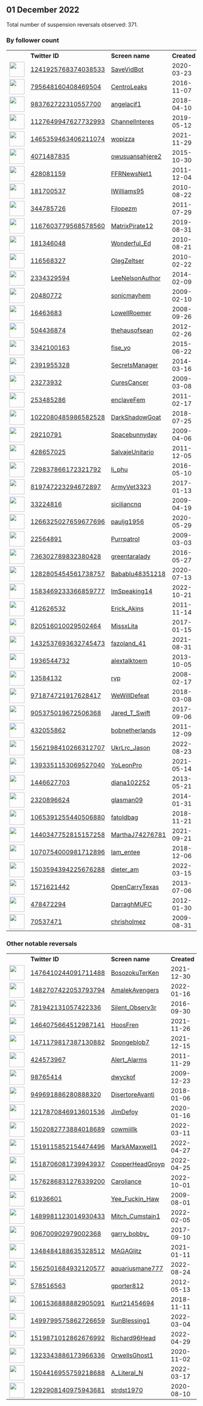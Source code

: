 
## 01 December 2022
Total number of suspension reversals observed: 371.

### By follower count
<table><tr><th></th><th align="left">Twitter ID</th><th align="left">Screen name</th>
<th align="left">Created</th><th align="left">Status</th><th align="left">Suspended</th><th align="left">Followers</th>
<tr><td><a href="https://pbs.twimg.com/profile_images/1241926401458143233/zlzR-MOo_normal.jpg"><img src="https://pbs.twimg.com/profile_images/1241926401458143233/zlzR-MOo_normal.jpg" width="40px" height="40px" align="center"/></a></td><td><a href="https://twitter.com/intent/user?user_id=1241925768374038533">1241925768374038533</a></td><td><a href="https://twitter.com/SaveVidBot">SaveVidBot</a></td><td>2020-03-23</td><td align="center"></td><td>2022-11-27</td><td>402415</td></tr>
<tr><td><a href="https://pbs.twimg.com/profile_images/795650363135291392/Yi4XDo_k_normal.jpg"><img src="https://pbs.twimg.com/profile_images/795650363135291392/Yi4XDo_k_normal.jpg" width="40px" height="40px" align="center"/></a></td><td><a href="https://twitter.com/intent/user?user_id=795648160408469504">795648160408469504</a></td><td><a href="https://twitter.com/CentroLeaks">CentroLeaks</a></td><td>2016-11-07</td><td align="center"></td><td>2022-11-16</td><td>321868</td></tr>
<tr><td><a href="https://pbs.twimg.com/profile_images/1145766756910321664/AWl1fkpe_normal.png"><img src="https://pbs.twimg.com/profile_images/1145766756910321664/AWl1fkpe_normal.png" width="40px" height="40px" align="center"/></a></td><td><a href="https://twitter.com/intent/user?user_id=983762722310557700">983762722310557700</a></td><td><a href="https://twitter.com/angelacif1">angelacif1</a></td><td>2018-04-10</td><td align="center"></td><td>2022-10-16</td><td>206768</td></tr>
<tr><td><a href="https://pbs.twimg.com/profile_images/1492581976922107908/3tQ43e33_normal.jpg"><img src="https://pbs.twimg.com/profile_images/1492581976922107908/3tQ43e33_normal.jpg" width="40px" height="40px" align="center"/></a></td><td><a href="https://twitter.com/intent/user?user_id=1127649947627732993">1127649947627732993</a></td><td><a href="https://twitter.com/ChannelInteres">ChannelInteres</a></td><td>2019-05-12</td><td align="center">🚫</td><td>2022-07-18</td><td>61663</td></tr>
<tr><td><a href="https://pbs.twimg.com/profile_images/1598765760494862336/K0xt_MSP_normal.jpg"><img src="https://pbs.twimg.com/profile_images/1598765760494862336/K0xt_MSP_normal.jpg" width="40px" height="40px" align="center"/></a></td><td><a href="https://twitter.com/intent/user?user_id=1465359463406211074">1465359463406211074</a></td><td><a href="https://twitter.com/wopizza">wopizza</a></td><td>2021-11-29</td><td align="center">🚫</td><td>2022-09-26</td><td>44201</td></tr>
<tr><td><a href="https://pbs.twimg.com/profile_images/1625497951467606018/Tu9qwLQb_normal.jpg"><img src="https://pbs.twimg.com/profile_images/1625497951467606018/Tu9qwLQb_normal.jpg" width="40px" height="40px" align="center"/></a></td><td><a href="https://twitter.com/intent/user?user_id=4071487835">4071487835</a></td><td><a href="https://twitter.com/owusuansahjere2">owusuansahjere2</a></td><td>2015-10-30</td><td align="center">👋</td><td>2022-11-24</td><td>38664</td></tr>
<tr><td><a href="https://pbs.twimg.com/profile_images/1673061660/landofthefree_normal.jpg"><img src="https://pbs.twimg.com/profile_images/1673061660/landofthefree_normal.jpg" width="40px" height="40px" align="center"/></a></td><td><a href="https://twitter.com/intent/user?user_id=428081159">428081159</a></td><td><a href="https://twitter.com/FFRNewsNet1">FFRNewsNet1</a></td><td>2011-12-04</td><td align="center"></td><td></td><td>36867</td></tr>
<tr><td><a href="https://pbs.twimg.com/profile_images/1005534851649245184/P7PuFCcm_normal.jpg"><img src="https://pbs.twimg.com/profile_images/1005534851649245184/P7PuFCcm_normal.jpg" width="40px" height="40px" align="center"/></a></td><td><a href="https://twitter.com/intent/user?user_id=181700537">181700537</a></td><td><a href="https://twitter.com/IWilliams95">IWilliams95</a></td><td>2010-08-22</td><td align="center"></td><td>2022-11-15</td><td>29506</td></tr>
<tr><td><a href="https://pbs.twimg.com/profile_images/569967508749574144/DDAySEE5_normal.jpeg"><img src="https://pbs.twimg.com/profile_images/569967508749574144/DDAySEE5_normal.jpeg" width="40px" height="40px" align="center"/></a></td><td><a href="https://twitter.com/intent/user?user_id=344785726">344785726</a></td><td><a href="https://twitter.com/Fjlopezm">Fjlopezm</a></td><td>2011-07-29</td><td align="center">🔒</td><td></td><td>23022</td></tr>
<tr><td><a href="https://pbs.twimg.com/profile_images/1670393615007338497/ddNkgbXz_normal.jpg"><img src="https://pbs.twimg.com/profile_images/1670393615007338497/ddNkgbXz_normal.jpg" width="40px" height="40px" align="center"/></a></td><td><a href="https://twitter.com/intent/user?user_id=1167603779568578560">1167603779568578560</a></td><td><a href="https://twitter.com/MatrixPirate12">MatrixPirate12</a></td><td>2019-08-31</td><td align="center"></td><td>2022-06-22</td><td>22752</td></tr>
<tr><td><a href="https://pbs.twimg.com/profile_images/1639964582079856640/5AoP218j_normal.jpg"><img src="https://pbs.twimg.com/profile_images/1639964582079856640/5AoP218j_normal.jpg" width="40px" height="40px" align="center"/></a></td><td><a href="https://twitter.com/intent/user?user_id=181346048">181346048</a></td><td><a href="https://twitter.com/Wonderful_Ed">Wonderful_Ed</a></td><td>2010-08-21</td><td align="center"></td><td>2022-08-25</td><td>22196</td></tr>
<tr><td><a href="https://pbs.twimg.com/profile_images/829878362696933376/BGQnhiwL_normal.jpg"><img src="https://pbs.twimg.com/profile_images/829878362696933376/BGQnhiwL_normal.jpg" width="40px" height="40px" align="center"/></a></td><td><a href="https://twitter.com/intent/user?user_id=116568327">116568327</a></td><td><a href="https://twitter.com/OlegZeltser">OlegZeltser</a></td><td>2010-02-22</td><td align="center"></td><td></td><td>21786</td></tr>
<tr><td><a href="https://pbs.twimg.com/profile_images/1077023791811883013/J2243x6c_normal.jpg"><img src="https://pbs.twimg.com/profile_images/1077023791811883013/J2243x6c_normal.jpg" width="40px" height="40px" align="center"/></a></td><td><a href="https://twitter.com/intent/user?user_id=2334329594">2334329594</a></td><td><a href="https://twitter.com/LeeNelsonAuthor">LeeNelsonAuthor</a></td><td>2014-02-09</td><td align="center"></td><td></td><td>20958</td></tr>
<tr><td><a href="https://pbs.twimg.com/profile_images/1658237476434251776/nW7HY8Od_normal.jpg"><img src="https://pbs.twimg.com/profile_images/1658237476434251776/nW7HY8Od_normal.jpg" width="40px" height="40px" align="center"/></a></td><td><a href="https://twitter.com/intent/user?user_id=20480772">20480772</a></td><td><a href="https://twitter.com/sonicmayhem">sonicmayhem</a></td><td>2009-02-10</td><td align="center"></td><td></td><td>19781</td></tr>
<tr><td><a href="https://pbs.twimg.com/profile_images/60752701/camel_normal.jpg"><img src="https://pbs.twimg.com/profile_images/60752701/camel_normal.jpg" width="40px" height="40px" align="center"/></a></td><td><a href="https://twitter.com/intent/user?user_id=16463683">16463683</a></td><td><a href="https://twitter.com/LowellRoemer">LowellRoemer</a></td><td>2008-09-26</td><td align="center"></td><td></td><td>17041</td></tr>
<tr><td><a href="https://pbs.twimg.com/profile_images/1266011370547556352/dLvmTx3A_normal.jpg"><img src="https://pbs.twimg.com/profile_images/1266011370547556352/dLvmTx3A_normal.jpg" width="40px" height="40px" align="center"/></a></td><td><a href="https://twitter.com/intent/user?user_id=504436874">504436874</a></td><td><a href="https://twitter.com/thehausofsean">thehausofsean</a></td><td>2012-02-26</td><td align="center"></td><td></td><td>16686</td></tr>
<tr><td><a href="https://pbs.twimg.com/profile_images/1540640413668855808/J493Z_82_normal.jpg"><img src="https://pbs.twimg.com/profile_images/1540640413668855808/J493Z_82_normal.jpg" width="40px" height="40px" align="center"/></a></td><td><a href="https://twitter.com/intent/user?user_id=3342100163">3342100163</a></td><td><a href="https://twitter.com/fise_yo">fise_yo</a></td><td>2015-06-22</td><td align="center"></td><td>2022-11-24</td><td>13859</td></tr>
<tr><td><a href="https://pbs.twimg.com/profile_images/1601172427404369921/pFiuP7Ut_normal.jpg"><img src="https://pbs.twimg.com/profile_images/1601172427404369921/pFiuP7Ut_normal.jpg" width="40px" height="40px" align="center"/></a></td><td><a href="https://twitter.com/intent/user?user_id=2391955328">2391955328</a></td><td><a href="https://twitter.com/SecretsManager">SecretsManager</a></td><td>2014-03-16</td><td align="center"></td><td>2022-10-10</td><td>12798</td></tr>
<tr><td><a href="https://pbs.twimg.com/profile_images/1085427628264308736/6oKYoaR0_normal.jpg"><img src="https://pbs.twimg.com/profile_images/1085427628264308736/6oKYoaR0_normal.jpg" width="40px" height="40px" align="center"/></a></td><td><a href="https://twitter.com/intent/user?user_id=23273932">23273932</a></td><td><a href="https://twitter.com/CuresCancer">CuresCancer</a></td><td>2009-03-08</td><td align="center"></td><td></td><td>12140</td></tr>
<tr><td><a href="https://pbs.twimg.com/profile_images/1246984819/feminism_normal.jpg"><img src="https://pbs.twimg.com/profile_images/1246984819/feminism_normal.jpg" width="40px" height="40px" align="center"/></a></td><td><a href="https://twitter.com/intent/user?user_id=253485286">253485286</a></td><td><a href="https://twitter.com/enclaveFem">enclaveFem</a></td><td>2011-02-17</td><td align="center"></td><td>2022-10-23</td><td>12042</td></tr>
<tr><td><a href="https://pbs.twimg.com/profile_images/1617156755682639874/oVMyJpMo_normal.jpg"><img src="https://pbs.twimg.com/profile_images/1617156755682639874/oVMyJpMo_normal.jpg" width="40px" height="40px" align="center"/></a></td><td><a href="https://twitter.com/intent/user?user_id=1022080485986582528">1022080485986582528</a></td><td><a href="https://twitter.com/DarkShadowGoat">DarkShadowGoat</a></td><td>2018-07-25</td><td align="center"></td><td></td><td>10356</td></tr>
<tr><td><a href="https://pbs.twimg.com/profile_images/1612486193026945024/idrtsm9n_normal.jpg"><img src="https://pbs.twimg.com/profile_images/1612486193026945024/idrtsm9n_normal.jpg" width="40px" height="40px" align="center"/></a></td><td><a href="https://twitter.com/intent/user?user_id=29210791">29210791</a></td><td><a href="https://twitter.com/Spacebunnyday">Spacebunnyday</a></td><td>2009-04-06</td><td align="center"></td><td></td><td>10200</td></tr>
<tr><td><a href="https://pbs.twimg.com/profile_images/952916680224763904/Y08g4Y8R_normal.jpg"><img src="https://pbs.twimg.com/profile_images/952916680224763904/Y08g4Y8R_normal.jpg" width="40px" height="40px" align="center"/></a></td><td><a href="https://twitter.com/intent/user?user_id=428657025">428657025</a></td><td><a href="https://twitter.com/SalvajeUnitario">SalvajeUnitario</a></td><td>2011-12-05</td><td align="center"></td><td></td><td>10183</td></tr>
<tr><td><a href="https://pbs.twimg.com/profile_images/1010208272064712705/PtmpMkzR_normal.jpg"><img src="https://pbs.twimg.com/profile_images/1010208272064712705/PtmpMkzR_normal.jpg" width="40px" height="40px" align="center"/></a></td><td><a href="https://twitter.com/intent/user?user_id=729837866172321792">729837866172321792</a></td><td><a href="https://twitter.com/li_phu">li_phu</a></td><td>2016-05-10</td><td align="center"></td><td></td><td>7663</td></tr>
<tr><td><a href="https://pbs.twimg.com/profile_images/1574025768463745027/GGQxDhv1_normal.jpg"><img src="https://pbs.twimg.com/profile_images/1574025768463745027/GGQxDhv1_normal.jpg" width="40px" height="40px" align="center"/></a></td><td><a href="https://twitter.com/intent/user?user_id=819747223294672897">819747223294672897</a></td><td><a href="https://twitter.com/ArmyVet3323">ArmyVet3323</a></td><td>2017-01-13</td><td align="center"></td><td>2022-10-29</td><td>6915</td></tr>
<tr><td><a href="https://pbs.twimg.com/profile_images/2917130862/46ba8e55239a016f53c3b81c0b0e4c2b_normal.jpeg"><img src="https://pbs.twimg.com/profile_images/2917130862/46ba8e55239a016f53c3b81c0b0e4c2b_normal.jpeg" width="40px" height="40px" align="center"/></a></td><td><a href="https://twitter.com/intent/user?user_id=33224816">33224816</a></td><td><a href="https://twitter.com/siciliancnq">siciliancnq</a></td><td>2009-04-19</td><td align="center"></td><td>2022-10-28</td><td>6836</td></tr>
<tr><td><a href="https://pbs.twimg.com/profile_images/1285342219306782723/wJ_sJ3PZ_normal.jpg"><img src="https://pbs.twimg.com/profile_images/1285342219306782723/wJ_sJ3PZ_normal.jpg" width="40px" height="40px" align="center"/></a></td><td><a href="https://twitter.com/intent/user?user_id=1266325027659677696">1266325027659677696</a></td><td><a href="https://twitter.com/pauljg1956">pauljg1956</a></td><td>2020-05-29</td><td align="center"></td><td>2022-10-08</td><td>6804</td></tr>
<tr><td><a href="https://pbs.twimg.com/profile_images/1047494375910133762/isgIK1t6_normal.jpg"><img src="https://pbs.twimg.com/profile_images/1047494375910133762/isgIK1t6_normal.jpg" width="40px" height="40px" align="center"/></a></td><td><a href="https://twitter.com/intent/user?user_id=22564891">22564891</a></td><td><a href="https://twitter.com/Purrpatrol">Purrpatrol</a></td><td>2009-03-03</td><td align="center"></td><td>2022-02-13</td><td>6179</td></tr>
<tr><td><a href="https://pbs.twimg.com/profile_images/736305177486069760/MzKTu7Ri_normal.jpg"><img src="https://pbs.twimg.com/profile_images/736305177486069760/MzKTu7Ri_normal.jpg" width="40px" height="40px" align="center"/></a></td><td><a href="https://twitter.com/intent/user?user_id=736302789832380428">736302789832380428</a></td><td><a href="https://twitter.com/greentaralady">greentaralady</a></td><td>2016-05-27</td><td align="center"></td><td>2022-05-04</td><td>6074</td></tr>
<tr><td><a href="https://pbs.twimg.com/profile_images/1349879237843542024/YoL1oiIx_normal.jpg"><img src="https://pbs.twimg.com/profile_images/1349879237843542024/YoL1oiIx_normal.jpg" width="40px" height="40px" align="center"/></a></td><td><a href="https://twitter.com/intent/user?user_id=1282805454561738757">1282805454561738757</a></td><td><a href="https://twitter.com/Babablu48351218">Babablu48351218</a></td><td>2020-07-13</td><td align="center"></td><td>2022-10-29</td><td>5545</td></tr>
<tr><td><a href="https://pbs.twimg.com/profile_images/1638663651161784320/JDVIfRkI_normal.jpg"><img src="https://pbs.twimg.com/profile_images/1638663651161784320/JDVIfRkI_normal.jpg" width="40px" height="40px" align="center"/></a></td><td><a href="https://twitter.com/intent/user?user_id=1583469233366859777">1583469233366859777</a></td><td><a href="https://twitter.com/ImSpeaking14">ImSpeaking14</a></td><td>2022-10-21</td><td align="center"></td><td>2022-11-11</td><td>5508</td></tr>
<tr><td><a href="https://pbs.twimg.com/profile_images/1600081235426086912/Za96xMbg_normal.jpg"><img src="https://pbs.twimg.com/profile_images/1600081235426086912/Za96xMbg_normal.jpg" width="40px" height="40px" align="center"/></a></td><td><a href="https://twitter.com/intent/user?user_id=412626532">412626532</a></td><td><a href="https://twitter.com/Erick_Akins">Erick_Akins</a></td><td>2011-11-14</td><td align="center"></td><td></td><td>5325</td></tr>
<tr><td><a href="https://pbs.twimg.com/profile_images/1347587647439425536/RlKi40IH_normal.jpg"><img src="https://pbs.twimg.com/profile_images/1347587647439425536/RlKi40IH_normal.jpg" width="40px" height="40px" align="center"/></a></td><td><a href="https://twitter.com/intent/user?user_id=820516010029502464">820516010029502464</a></td><td><a href="https://twitter.com/MissxLita">MissxLita</a></td><td>2017-01-15</td><td align="center"></td><td></td><td>5156</td></tr>
<tr><td><a href="https://pbs.twimg.com/profile_images/1668078275258621953/D1FE3as9_normal.jpg"><img src="https://pbs.twimg.com/profile_images/1668078275258621953/D1FE3as9_normal.jpg" width="40px" height="40px" align="center"/></a></td><td><a href="https://twitter.com/intent/user?user_id=1432537693632745473">1432537693632745473</a></td><td><a href="https://twitter.com/fazoland_41">fazoland_41</a></td><td>2021-08-31</td><td align="center"></td><td>2022-11-08</td><td>5135</td></tr>
<tr><td><a href="https://pbs.twimg.com/profile_images/1370132796103004164/R5ErawgP_normal.jpg"><img src="https://pbs.twimg.com/profile_images/1370132796103004164/R5ErawgP_normal.jpg" width="40px" height="40px" align="center"/></a></td><td><a href="https://twitter.com/intent/user?user_id=1936544732">1936544732</a></td><td><a href="https://twitter.com/aIextalktoem">aIextalktoem</a></td><td>2013-10-05</td><td align="center"></td><td></td><td>5131</td></tr>
<tr><td><a href="https://pbs.twimg.com/profile_images/1291068724846268416/6ixTrow0_normal.jpg"><img src="https://pbs.twimg.com/profile_images/1291068724846268416/6ixTrow0_normal.jpg" width="40px" height="40px" align="center"/></a></td><td><a href="https://twitter.com/intent/user?user_id=13584132">13584132</a></td><td><a href="https://twitter.com/rvp">rvp</a></td><td>2008-02-17</td><td align="center">🚫</td><td>2022-11-23</td><td>4945</td></tr>
<tr><td><a href="https://pbs.twimg.com/profile_images/1404202282078638084/UllJtVdz_normal.jpg"><img src="https://pbs.twimg.com/profile_images/1404202282078638084/UllJtVdz_normal.jpg" width="40px" height="40px" align="center"/></a></td><td><a href="https://twitter.com/intent/user?user_id=971874721917628417">971874721917628417</a></td><td><a href="https://twitter.com/WeWillDefeat">WeWillDefeat</a></td><td>2018-03-08</td><td align="center"></td><td>2022-10-29</td><td>4501</td></tr>
<tr><td><a href="https://pbs.twimg.com/profile_images/1598221908759257089/85dF5OBj_normal.jpg"><img src="https://pbs.twimg.com/profile_images/1598221908759257089/85dF5OBj_normal.jpg" width="40px" height="40px" align="center"/></a></td><td><a href="https://twitter.com/intent/user?user_id=905375019672506368">905375019672506368</a></td><td><a href="https://twitter.com/Jared_T_Swift">Jared_T_Swift</a></td><td>2017-09-06</td><td align="center"></td><td></td><td>4199</td></tr>
<tr><td><a href="https://pbs.twimg.com/profile_images/1597786106271088640/NZsGNTpq_normal.jpg"><img src="https://pbs.twimg.com/profile_images/1597786106271088640/NZsGNTpq_normal.jpg" width="40px" height="40px" align="center"/></a></td><td><a href="https://twitter.com/intent/user?user_id=432055862">432055862</a></td><td><a href="https://twitter.com/bobnetherlands">bobnetherlands</a></td><td>2011-12-09</td><td align="center"></td><td>2022-11-08</td><td>4163</td></tr>
<tr><td><a href="https://pbs.twimg.com/profile_images/1661390600736784387/RCVm6_Bl_normal.jpg"><img src="https://pbs.twimg.com/profile_images/1661390600736784387/RCVm6_Bl_normal.jpg" width="40px" height="40px" align="center"/></a></td><td><a href="https://twitter.com/intent/user?user_id=1562198410266312707">1562198410266312707</a></td><td><a href="https://twitter.com/UkrLrc_Jason">UkrLrc_Jason</a></td><td>2022-08-23</td><td align="center"></td><td>2022-11-26</td><td>3703</td></tr>
<tr><td><a href="https://pbs.twimg.com/profile_images/1596907293685293056/EIQ6e0cD_normal.jpg"><img src="https://pbs.twimg.com/profile_images/1596907293685293056/EIQ6e0cD_normal.jpg" width="40px" height="40px" align="center"/></a></td><td><a href="https://twitter.com/intent/user?user_id=1393351153069527040">1393351153069527040</a></td><td><a href="https://twitter.com/YoLeonPro">YoLeonPro</a></td><td>2021-05-14</td><td align="center"></td><td>2022-09-05</td><td>3567</td></tr>
<tr><td><a href="https://pbs.twimg.com/profile_images/844388760494247939/VvYeQjey_normal.jpg"><img src="https://pbs.twimg.com/profile_images/844388760494247939/VvYeQjey_normal.jpg" width="40px" height="40px" align="center"/></a></td><td><a href="https://twitter.com/intent/user?user_id=1446627703">1446627703</a></td><td><a href="https://twitter.com/diana102252">diana102252</a></td><td>2013-05-21</td><td align="center"></td><td></td><td>3455</td></tr>
<tr><td><a href="https://pbs.twimg.com/profile_images/1598380959874879506/0PPKxSGX_normal.jpg"><img src="https://pbs.twimg.com/profile_images/1598380959874879506/0PPKxSGX_normal.jpg" width="40px" height="40px" align="center"/></a></td><td><a href="https://twitter.com/intent/user?user_id=2320896624">2320896624</a></td><td><a href="https://twitter.com/glasman09">glasman09</a></td><td>2014-01-31</td><td align="center"></td><td></td><td>3408</td></tr>
<tr><td><a href="https://pbs.twimg.com/profile_images/1068354166609854464/wjVSXVQf_normal.jpg"><img src="https://pbs.twimg.com/profile_images/1068354166609854464/wjVSXVQf_normal.jpg" width="40px" height="40px" align="center"/></a></td><td><a href="https://twitter.com/intent/user?user_id=1065391255440506880">1065391255440506880</a></td><td><a href="https://twitter.com/fatoldbag">fatoldbag</a></td><td>2018-11-21</td><td align="center"></td><td></td><td>3279</td></tr>
<tr><td><a href="https://pbs.twimg.com/profile_images/1508150842481733641/KZMpxxA6_normal.jpg"><img src="https://pbs.twimg.com/profile_images/1508150842481733641/KZMpxxA6_normal.jpg" width="40px" height="40px" align="center"/></a></td><td><a href="https://twitter.com/intent/user?user_id=1440347752815157258">1440347752815157258</a></td><td><a href="https://twitter.com/MarthaJ74276781">MarthaJ74276781</a></td><td>2021-09-21</td><td align="center"></td><td>2022-11-28</td><td>3223</td></tr>
<tr><td><a href="https://pbs.twimg.com/profile_images/1668022460581662720/ms40FJVD_normal.jpg"><img src="https://pbs.twimg.com/profile_images/1668022460581662720/ms40FJVD_normal.jpg" width="40px" height="40px" align="center"/></a></td><td><a href="https://twitter.com/intent/user?user_id=1070754000981712896">1070754000981712896</a></td><td><a href="https://twitter.com/Iam_entee">Iam_entee</a></td><td>2018-12-06</td><td align="center"></td><td>2022-10-13</td><td>3196</td></tr>
<tr><td><a href="https://pbs.twimg.com/profile_images/1645391548618616833/Snl6F4vZ_normal.jpg"><img src="https://pbs.twimg.com/profile_images/1645391548618616833/Snl6F4vZ_normal.jpg" width="40px" height="40px" align="center"/></a></td><td><a href="https://twitter.com/intent/user?user_id=1503594394225676288">1503594394225676288</a></td><td><a href="https://twitter.com/dieter_am">dieter_am</a></td><td>2022-03-15</td><td align="center">🚫</td><td>2022-11-01</td><td>3196</td></tr>
<tr><td><a href="https://pbs.twimg.com/profile_images/461586644269690880/VxIeF6dB_normal.png"><img src="https://pbs.twimg.com/profile_images/461586644269690880/VxIeF6dB_normal.png" width="40px" height="40px" align="center"/></a></td><td><a href="https://twitter.com/intent/user?user_id=1571621442">1571621442</a></td><td><a href="https://twitter.com/OpenCarryTexas">OpenCarryTexas</a></td><td>2013-07-06</td><td align="center"></td><td></td><td>3110</td></tr>
<tr><td><a href="https://pbs.twimg.com/profile_images/920735540080766976/WsNaQ3Mc_normal.jpg"><img src="https://pbs.twimg.com/profile_images/920735540080766976/WsNaQ3Mc_normal.jpg" width="40px" height="40px" align="center"/></a></td><td><a href="https://twitter.com/intent/user?user_id=478472294">478472294</a></td><td><a href="https://twitter.com/DarraghMUFC">DarraghMUFC</a></td><td>2012-01-30</td><td align="center">🔒</td><td></td><td>2839</td></tr>
<tr><td><a href="https://pbs.twimg.com/profile_images/950189406828285952/ZCAlh1x__normal.jpg"><img src="https://pbs.twimg.com/profile_images/950189406828285952/ZCAlh1x__normal.jpg" width="40px" height="40px" align="center"/></a></td><td><a href="https://twitter.com/intent/user?user_id=70537471">70537471</a></td><td><a href="https://twitter.com/chrisholmez">chrisholmez</a></td><td>2009-08-31</td><td align="center"></td><td></td><td>2792</td></tr>
</table>

### Other notable reversals
<table><tr><th></th><th align="left">Twitter ID</th><th align="left">Screen name</th>
<th align="left">Created</th><th align="left">Status</th><th align="left">Suspended</th><th align="left">Followers</th>
<tr><td><a href="https://pbs.twimg.com/profile_images/1539074221753520128/nPbze3Z7_normal.jpg"><img src="https://pbs.twimg.com/profile_images/1539074221753520128/nPbze3Z7_normal.jpg" width="40px" height="40px" align="center"/></a></td><td><a href="https://twitter.com/intent/user?user_id=1476410244091711488">1476410244091711488</a></td><td><a href="https://twitter.com/BosozokuTerKen">BosozokuTerKen</a></td><td>2021-12-30</td><td align="center">🚫</td><td>2022-07-24</td><td>2591</td></tr>
<tr><td><a href="https://pbs.twimg.com/profile_images/1483601431890644992/belSXgVM_normal.jpg"><img src="https://pbs.twimg.com/profile_images/1483601431890644992/belSXgVM_normal.jpg" width="40px" height="40px" align="center"/></a></td><td><a href="https://twitter.com/intent/user?user_id=1482707422053793794">1482707422053793794</a></td><td><a href="https://twitter.com/AmalekAvengers">AmalekAvengers</a></td><td>2022-01-16</td><td align="center">🚫</td><td>2022-11-06</td><td>235</td></tr>
<tr><td><a href="https://abs.twimg.com/sticky/default_profile_images/default_profile_normal.png"><img src="https://abs.twimg.com/sticky/default_profile_images/default_profile_normal.png" width="40px" height="40px" align="center"/></a></td><td><a href="https://twitter.com/intent/user?user_id=781942131057422336">781942131057422336</a></td><td><a href="https://twitter.com/Silent_Observ3r">Silent_Observ3r</a></td><td>2016-09-30</td><td align="center"></td><td>2022-11-14</td><td>159</td></tr>
<tr><td><a href="https://pbs.twimg.com/profile_images/1529485270931865600/9iWHoRL1_normal.jpg"><img src="https://pbs.twimg.com/profile_images/1529485270931865600/9iWHoRL1_normal.jpg" width="40px" height="40px" align="center"/></a></td><td><a href="https://twitter.com/intent/user?user_id=1464075664512987141">1464075664512987141</a></td><td><a href="https://twitter.com/HoosFren">HoosFren</a></td><td>2021-11-26</td><td align="center">👋</td><td>2022-11-14</td><td>205</td></tr>
<tr><td><a href="https://pbs.twimg.com/profile_images/1542710715957518341/vvnx99UN_normal.jpg"><img src="https://pbs.twimg.com/profile_images/1542710715957518341/vvnx99UN_normal.jpg" width="40px" height="40px" align="center"/></a></td><td><a href="https://twitter.com/intent/user?user_id=1471179817387130882">1471179817387130882</a></td><td><a href="https://twitter.com/Spongeblob7">Spongeblob7</a></td><td>2021-12-15</td><td align="center"></td><td>2022-07-08</td><td>462</td></tr>
<tr><td><a href="https://pbs.twimg.com/profile_images/1641729382078205952/zijZ1eXI_normal.jpg"><img src="https://pbs.twimg.com/profile_images/1641729382078205952/zijZ1eXI_normal.jpg" width="40px" height="40px" align="center"/></a></td><td><a href="https://twitter.com/intent/user?user_id=424573967">424573967</a></td><td><a href="https://twitter.com/Alert_Alarms">Alert_Alarms</a></td><td>2011-11-29</td><td align="center"></td><td>2022-12-01</td><td>155</td></tr>
<tr><td><a href="https://pbs.twimg.com/profile_images/1660916169/PhotoChooser-eab25a6a-69e2-415a-ad72-2c75ec34cd93_normal.jpg"><img src="https://pbs.twimg.com/profile_images/1660916169/PhotoChooser-eab25a6a-69e2-415a-ad72-2c75ec34cd93_normal.jpg" width="40px" height="40px" align="center"/></a></td><td><a href="https://twitter.com/intent/user?user_id=98765414">98765414</a></td><td><a href="https://twitter.com/dwyckof">dwyckof</a></td><td>2009-12-23</td><td align="center"></td><td>2022-10-29</td><td>1626</td></tr>
<tr><td><a href="https://pbs.twimg.com/profile_images/1660041337725501440/syhkLKT9_normal.jpg"><img src="https://pbs.twimg.com/profile_images/1660041337725501440/syhkLKT9_normal.jpg" width="40px" height="40px" align="center"/></a></td><td><a href="https://twitter.com/intent/user?user_id=949691886280888320">949691886280888320</a></td><td><a href="https://twitter.com/DisertoreAvanti">DisertoreAvanti</a></td><td>2018-01-06</td><td align="center"></td><td>2022-11-07</td><td>1162</td></tr>
<tr><td><a href="https://pbs.twimg.com/profile_images/1217871082297925633/leNnUU6Y_normal.jpg"><img src="https://pbs.twimg.com/profile_images/1217871082297925633/leNnUU6Y_normal.jpg" width="40px" height="40px" align="center"/></a></td><td><a href="https://twitter.com/intent/user?user_id=1217870846913601536">1217870846913601536</a></td><td><a href="https://twitter.com/JimDefoy">JimDefoy</a></td><td>2020-01-16</td><td align="center"></td><td>2022-10-20</td><td>1475</td></tr>
<tr><td><a href="https://pbs.twimg.com/profile_images/1502083667300130819/0xmd1uvd_normal.jpg"><img src="https://pbs.twimg.com/profile_images/1502083667300130819/0xmd1uvd_normal.jpg" width="40px" height="40px" align="center"/></a></td><td><a href="https://twitter.com/intent/user?user_id=1502082773884018689">1502082773884018689</a></td><td><a href="https://twitter.com/cowmiillk">cowmiillk</a></td><td>2022-03-11</td><td align="center">🔒</td><td>2022-11-14</td><td>0</td></tr>
<tr><td><a href="https://pbs.twimg.com/profile_images/1519886344700325889/1ojuquwM_normal.jpg"><img src="https://pbs.twimg.com/profile_images/1519886344700325889/1ojuquwM_normal.jpg" width="40px" height="40px" align="center"/></a></td><td><a href="https://twitter.com/intent/user?user_id=1519115852154474496">1519115852154474496</a></td><td><a href="https://twitter.com/MarkAMaxwell1">MarkAMaxwell1</a></td><td>2022-04-27</td><td align="center"></td><td>2022-10-29</td><td>1642</td></tr>
<tr><td><a href="https://pbs.twimg.com/profile_images/1518706435391049728/2nGcR14E_normal.jpg"><img src="https://pbs.twimg.com/profile_images/1518706435391049728/2nGcR14E_normal.jpg" width="40px" height="40px" align="center"/></a></td><td><a href="https://twitter.com/intent/user?user_id=1518706081739943937">1518706081739943937</a></td><td><a href="https://twitter.com/CopperHeadGroyp">CopperHeadGroyp</a></td><td>2022-04-25</td><td align="center"></td><td>2022-06-14</td><td>277</td></tr>
<tr><td><a href="https://pbs.twimg.com/profile_images/1577335971712217089/vyci9fGl_normal.jpg"><img src="https://pbs.twimg.com/profile_images/1577335971712217089/vyci9fGl_normal.jpg" width="40px" height="40px" align="center"/></a></td><td><a href="https://twitter.com/intent/user?user_id=1576286831276339200">1576286831276339200</a></td><td><a href="https://twitter.com/Caroliance">Caroliance</a></td><td>2022-10-01</td><td align="center">👋</td><td>2022-11-27</td><td>240</td></tr>
<tr><td><a href="https://pbs.twimg.com/profile_images/1412985184862052359/s5sj6B2s_normal.jpg"><img src="https://pbs.twimg.com/profile_images/1412985184862052359/s5sj6B2s_normal.jpg" width="40px" height="40px" align="center"/></a></td><td><a href="https://twitter.com/intent/user?user_id=61936601">61936601</a></td><td><a href="https://twitter.com/Yee_Fuckin_Haw">Yee_Fuckin_Haw</a></td><td>2009-08-01</td><td align="center"></td><td>2022-09-28</td><td>43</td></tr>
<tr><td><a href="https://pbs.twimg.com/profile_images/1497590125768982532/5o8kziEt_normal.jpg"><img src="https://pbs.twimg.com/profile_images/1497590125768982532/5o8kziEt_normal.jpg" width="40px" height="40px" align="center"/></a></td><td><a href="https://twitter.com/intent/user?user_id=1489981123014930433">1489981123014930433</a></td><td><a href="https://twitter.com/Mitch_Cumstain1">Mitch_Cumstain1</a></td><td>2022-02-05</td><td align="center"></td><td>2022-11-07</td><td>39</td></tr>
<tr><td><a href="https://pbs.twimg.com/profile_images/1492654049405161475/g7WjBs58_normal.jpg"><img src="https://pbs.twimg.com/profile_images/1492654049405161475/g7WjBs58_normal.jpg" width="40px" height="40px" align="center"/></a></td><td><a href="https://twitter.com/intent/user?user_id=906700902979002368">906700902979002368</a></td><td><a href="https://twitter.com/garry_bobby_">garry_bobby_</a></td><td>2017-09-10</td><td align="center"></td><td>2022-11-15</td><td>744</td></tr>
<tr><td><a href="https://pbs.twimg.com/profile_images/1349322001060679681/DeT1dBu3_normal.jpg"><img src="https://pbs.twimg.com/profile_images/1349322001060679681/DeT1dBu3_normal.jpg" width="40px" height="40px" align="center"/></a></td><td><a href="https://twitter.com/intent/user?user_id=1348484188635328512">1348484188635328512</a></td><td><a href="https://twitter.com/MAGAGlitz">MAGAGlitz</a></td><td>2021-01-11</td><td align="center"></td><td>2022-10-29</td><td>2133</td></tr>
<tr><td><a href="https://pbs.twimg.com/profile_images/1598319022088589315/VmcYfn3m_normal.jpg"><img src="https://pbs.twimg.com/profile_images/1598319022088589315/VmcYfn3m_normal.jpg" width="40px" height="40px" align="center"/></a></td><td><a href="https://twitter.com/intent/user?user_id=1562501684932120577">1562501684932120577</a></td><td><a href="https://twitter.com/aquariusmane777">aquariusmane777</a></td><td>2022-08-24</td><td align="center">👋</td><td>2022-12-05</td><td>223</td></tr>
<tr><td><a href="https://pbs.twimg.com/profile_images/1511849726953545737/PVAmk6PV_normal.jpg"><img src="https://pbs.twimg.com/profile_images/1511849726953545737/PVAmk6PV_normal.jpg" width="40px" height="40px" align="center"/></a></td><td><a href="https://twitter.com/intent/user?user_id=578516563">578516563</a></td><td><a href="https://twitter.com/gporter812">gporter812</a></td><td>2012-05-13</td><td align="center"></td><td>2022-10-18</td><td>467</td></tr>
<tr><td><a href="https://pbs.twimg.com/profile_images/1061538611353464832/-r0GuzNP_normal.jpg"><img src="https://pbs.twimg.com/profile_images/1061538611353464832/-r0GuzNP_normal.jpg" width="40px" height="40px" align="center"/></a></td><td><a href="https://twitter.com/intent/user?user_id=1061536888882905091">1061536888882905091</a></td><td><a href="https://twitter.com/Kurt21454694">Kurt21454694</a></td><td>2018-11-11</td><td align="center"></td><td>2022-11-07</td><td>111</td></tr>
<tr><td><a href="https://pbs.twimg.com/profile_images/1567492433302388739/iD2jPUjP_normal.jpg"><img src="https://pbs.twimg.com/profile_images/1567492433302388739/iD2jPUjP_normal.jpg" width="40px" height="40px" align="center"/></a></td><td><a href="https://twitter.com/intent/user?user_id=1499799575862726659">1499799575862726659</a></td><td><a href="https://twitter.com/SunBlessing1">SunBlessing1</a></td><td>2022-03-04</td><td align="center">👋</td><td>2022-09-20</td><td>84</td></tr>
<tr><td><a href="https://pbs.twimg.com/profile_images/1616948345301307392/UAE_k9hp_normal.jpg"><img src="https://pbs.twimg.com/profile_images/1616948345301307392/UAE_k9hp_normal.jpg" width="40px" height="40px" align="center"/></a></td><td><a href="https://twitter.com/intent/user?user_id=1519871012862676992">1519871012862676992</a></td><td><a href="https://twitter.com/Richard96Head">Richard96Head</a></td><td>2022-04-29</td><td align="center"></td><td>2022-11-29</td><td>1244</td></tr>
<tr><td><a href="https://pbs.twimg.com/profile_images/1323344763068710912/43d647AZ_normal.jpg"><img src="https://pbs.twimg.com/profile_images/1323344763068710912/43d647AZ_normal.jpg" width="40px" height="40px" align="center"/></a></td><td><a href="https://twitter.com/intent/user?user_id=1323343886173966336">1323343886173966336</a></td><td><a href="https://twitter.com/OrwellsGhost1">OrwellsGhost1</a></td><td>2020-11-02</td><td align="center"></td><td>2022-10-20</td><td>332</td></tr>
<tr><td><a href="https://pbs.twimg.com/profile_images/1505329816148783105/3vebWSTU_normal.jpg"><img src="https://pbs.twimg.com/profile_images/1505329816148783105/3vebWSTU_normal.jpg" width="40px" height="40px" align="center"/></a></td><td><a href="https://twitter.com/intent/user?user_id=1504416955759218688">1504416955759218688</a></td><td><a href="https://twitter.com/A_Literal_N">A_Literal_N</a></td><td>2022-03-17</td><td align="center"></td><td>2022-11-08</td><td>11</td></tr>
<tr><td><a href="https://pbs.twimg.com/profile_images/1598934120247148544/6SLVzCBm_normal.jpg"><img src="https://pbs.twimg.com/profile_images/1598934120247148544/6SLVzCBm_normal.jpg" width="40px" height="40px" align="center"/></a></td><td><a href="https://twitter.com/intent/user?user_id=1292908140975943681">1292908140975943681</a></td><td><a href="https://twitter.com/strdst1970">strdst1970</a></td><td>2020-08-10</td><td align="center"></td><td>2022-10-07</td><td>272</td></tr>
</table>
